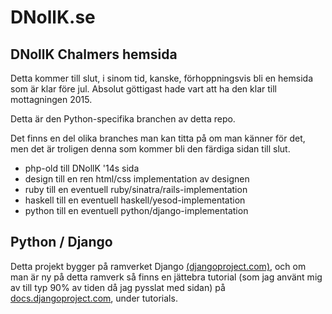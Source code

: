 DNollK.se
====================
DNollK Chalmers hemsida
-------------------
Detta kommer till slut, i sinom tid, kanske, förhoppningsvis bli en hemsida som är klar före jul.
Absolut göttigast hade vart att ha den klar till mottagningen 2015.

Detta är den Python-specifika branchen av detta repo.

Det finns en del olika branches man kan titta på om man känner för det, men det är troligen denna som kommer bli den färdiga sidan till slut.

 * php-old till  DNollK '14s sida
 * design till en ren html/css implementation av designen
 * ruby till en eventuell ruby/sinatra/rails-implementation
 * haskell till en eventuell haskell/yesod-implementation
 * python till en eventuell python/django-implementation
 
## Python / Django ##
Detta projekt bygger på ramverket Django [(djangoproject.com)](http://djangoproject.com), och om man är ny på detta ramverk så finns en jättebra tutorial (som jag använt mig av till typ 90% av tiden då jag pysslat med sidan) på [docs.djangoproject.com](http://docs.djangoproject.com/en), under tutorials.


